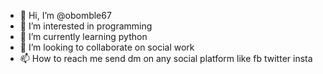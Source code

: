 - 👋 Hi, I’m @obomble67
- 👀 I’m interested in programming
- 🌱 I’m currently learning python
- 💞️ I’m looking to collaborate on social work
- 📫 How to reach me send dm on any social platform like fb twitter insta

<!---
obomble67/obomble67 is a ✨ special ✨ repository because its `README.md` (this file) appears on your GitHub profile.
You can click the Preview link to take a look at your changes.
--->
